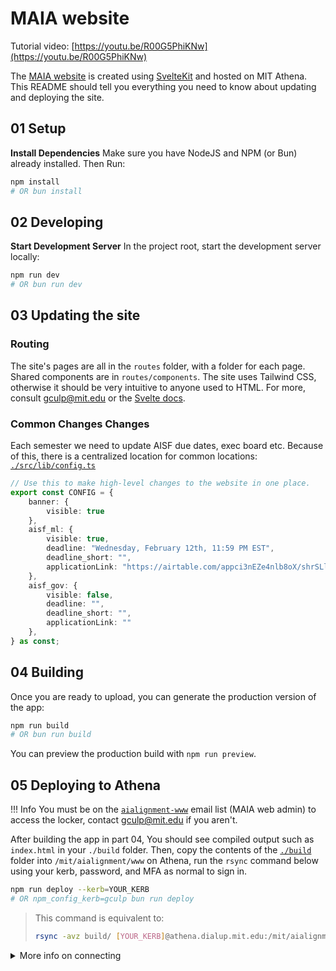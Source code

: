 # MAIA website

Tutorial video: [https://youtu.be/R00G5PhiKNw](https://youtu.be/R00G5PhiKNw)

The [MAIA website](https://aialignment.mit.edu/) is created using [SvelteKit](https://kit.svelte.dev/) and hosted on MIT Athena. This README should tell you everything you need to know about updating and deploying the site.

## 01 Setup

**Install Dependencies**
Make sure you have NodeJS and NPM (or Bun) already installed. Then Run:

```bash
npm install
# OR bun install
```

## 02 Developing

**Start Development Server**
In the project root, start the development server locally:

```bash
npm run dev
# OR bun run dev
```

## 03 Updating the site

### Routing

The site's pages are all in the `routes` folder, with a folder for each page. Shared components are in `routes/components`. The site uses Tailwind CSS, otherwise it should be very intuitive to anyone used to HTML. For more, consult [gculp@mit.edu](mailto:gculp@mit.edu) or the [Svelte docs](https://svelte.dev/).

### Common Changes Changes

Each semester we need to update AISF due dates, exec board etc. Because of this, there is a centralized location for common locations: [`./src/lib/config.ts`](./src/lib/config.ts)

```typescript
// Use this to make high-level changes to the website in one place.
export const CONFIG = {
    banner: {
        visible: true
    },
    aisf_ml: {
        visible: true,
        deadline: "Wednesday, February 12th, 11:59 PM EST",
        deadline_short: "",
        applicationLink: "https://airtable.com/appci3nEZe4nlb8oX/shrSLlrgeIFubZnGd"
    },
    aisf_gov: {
        visible: false,
        deadline: "",
        deadline_short: "",
        applicationLink: ""
    },
} as const; 
```

## 04 Building

Once you are ready to upload, you can generate the production version of the app:

```bash
npm run build
# OR bun run build
```

You can preview the production build with `npm run preview`.

## 05 Deploying to Athena

!!! Info You must be on the [`aialignment-www`](https://groups.mit.edu/webmoira/list/aialignment-www) email list (MAIA web admin) to access the locker, contact [gculp@mit.edu](mailto:gculp@mit.edu) if you aren't.

After building the app in part 04, You should see compiled output such as `index.html` in your `./build` folder. Then, copy the contents of the [`./build`](./build) folder into `/mit/aialignment/www` on Athena, run the `rsync` command below using your kerb, password, and MFA as normal to sign in.

```bash
npm run deploy --kerb=YOUR_KERB
# OR npm_config_kerb=gculp bun run deploy
```

> This command is equivalent to:
> ```bash
> rsync -avz build/ [YOUR_KERB]@athena.dialup.mit.edu:/mit/aialignment/www
> ```

<details>
<summary>More info on connecting</summary>

For more information on how to connect, Gatlen recommends the [SIPB inofficial guide to connecting to MIT Athena](https://sipb.mit.edu/doc/using-athena/).

The TL;DR on how to connect via SSH is:

1. SSH onto Athena using your kerb

```bash
ssh [kerberos]@athena.dialup.mit.edu
```

2. Follow the instructions on signing in. It should be your normal MIT kerb/password/MFA.
1. Changes can be made once connected, but it's honestly easier to follow the rsync instructions in part 05 below.

- [Official MIT Athena Docs Here](https://kb.mit.edu/confluence/pages/viewpage.action?pageId=3907090).

Note: Only those who have been granted access to this mailing list will be able to deploy:
[https://groups.mit.edu/webmoira/list/maia-www](https://groups.mit.edu/webmoira/list/maia-www)

</details>
